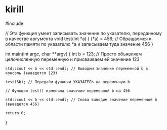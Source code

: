 # kirill
#include <iostream>

// Эта функция умеет записывать значение по указателю, переданному в качестве аргумента
void test(int *a) {
    (*a) = 456; // Обращаемся к области памяти по указателю *a и записываем туда значение 456
}

int main(int argc, char **argv)
{
    int b = 123; // Просто объявляем целочисленную переменную и присваиваем ей значение 123

    std::cout << b << std::endl; // Выводим значение переменной b в консоль (выведется 123)

    test(&b); // Передаём функции УКАЗАТЕЛЬ на переменную b
    
    // Функция test() изменила значение переменной b на 456
    
    std::cout << b << std::endl; // Снова выводим значение переменной b (выведется 456)
	
    return 0;
}
